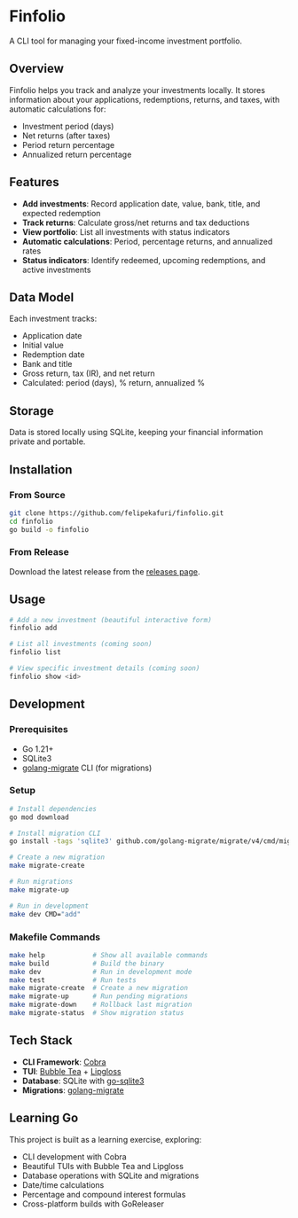 # Finfolio

A CLI tool for managing your fixed-income investment portfolio.

## Overview

Finfolio helps you track and analyze your investments locally. It stores information about your applications, redemptions, returns, and taxes, with automatic calculations for:

- Investment period (days)
- Net returns (after taxes)
- Period return percentage
- Annualized return percentage

## Features

- **Add investments**: Record application date, value, bank, title, and expected redemption
- **Track returns**: Calculate gross/net returns and tax deductions
- **View portfolio**: List all investments with status indicators
- **Automatic calculations**: Period, percentage returns, and annualized rates
- **Status indicators**: Identify redeemed, upcoming redemptions, and active investments

## Data Model

Each investment tracks:
- Application date
- Initial value
- Redemption date
- Bank and title
- Gross return, tax (IR), and net return
- Calculated: period (days), % return, annualized %

## Storage

Data is stored locally using SQLite, keeping your financial information private and portable.

## Installation

### From Source

```bash
git clone https://github.com/felipekafuri/finfolio.git
cd finfolio
go build -o finfolio
```

### From Release

Download the latest release from the [releases page](https://github.com/felipekafuri/finfolio/releases).

## Usage

```bash
# Add a new investment (beautiful interactive form)
finfolio add

# List all investments (coming soon)
finfolio list

# View specific investment details (coming soon)
finfolio show <id>
```

## Development

### Prerequisites

- Go 1.21+
- SQLite3
- [golang-migrate](https://github.com/golang-migrate/migrate) CLI (for migrations)

### Setup

```bash
# Install dependencies
go mod download

# Install migration CLI
go install -tags 'sqlite3' github.com/golang-migrate/migrate/v4/cmd/migrate@latest

# Create a new migration
make migrate-create

# Run migrations
make migrate-up

# Run in development
make dev CMD="add"
```

### Makefile Commands

```bash
make help            # Show all available commands
make build           # Build the binary
make dev             # Run in development mode
make test            # Run tests
make migrate-create  # Create a new migration
make migrate-up      # Run pending migrations
make migrate-down    # Rollback last migration
make migrate-status  # Show migration status
```

## Tech Stack

- **CLI Framework**: [Cobra](https://github.com/spf13/cobra)
- **TUI**: [Bubble Tea](https://github.com/charmbracelet/bubbletea) + [Lipgloss](https://github.com/charmbracelet/lipgloss)
- **Database**: SQLite with [go-sqlite3](https://github.com/mattn/go-sqlite3)
- **Migrations**: [golang-migrate](https://github.com/golang-migrate/migrate)

## Learning Go

This project is built as a learning exercise, exploring:
- CLI development with Cobra
- Beautiful TUIs with Bubble Tea and Lipgloss
- Database operations with SQLite and migrations
- Date/time calculations
- Percentage and compound interest formulas
- Cross-platform builds with GoReleaser